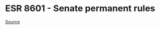 # ESR 8601 - Senate permanent rules

[Source](http://lawfilesext.leg.wa.gov/biennium/2023-24/Pdf/Bills/Senate%20Resolutions/8601-.pdf)
